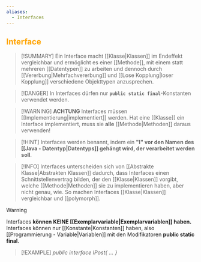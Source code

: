 ```yaml
---
aliases:
  - Interfaces
---
```

## <font color = "orange">Interface</font>

>[!SUMMARY]
>Ein Interface macht [[Klasse|Klassen]] im Endeffekt vergleichbar und ermöglicht es einer [[Methode]], mit einem statt mehreren [[Datentypen]] zu arbeiten und dennoch durch [[Vererbung|Mehrfachvererbung]] und [[Lose Kopplung|loser Kopplung]] verschiedene Objekttypen anzusprechen.

>[!DANGER] In Interfaces dürfen nur **`public static final`**-Konstanten verwendet werden.

>[!WARNING] **ACHTUNG**
>Interfaces müssen [[Implementierung|implementiert]] werden. Hat eine [[Klasse]] ein Interface implementiert, muss sie **alle** [[Methode|Methoden]] daraus verwenden!

>[!HINT]
>Interfaces werden benannt, indem ein **"I" vor den Namen des [[Java - Datentyp|Datentyps]] gehängt wird, der verarbeitet werden soll**.

>[!INFO]
>Interfaces unterscheiden sich von [[Abstrakte Klasse|Abstrakten Klassen]] dadurch, dass Interfaces einen Schnittstellenvertrag bilden, der den [[Klasse|Klassen]] vorgibt, welche [[Methode|Methoden]] sie zu implementieren haben, aber nicht genau, wie. So machen Interfaces [[Klasse|Klassen]] vergleichbar und [[polymorph]].

>[!WARNING]
>Interfaces **können KEINE [[Exemplarvariable|Exemplarvariablen]] haben.** Interfaces können nur [[Konstante|Konstanten]] haben, also [[Programmierung - Variable|Variablen]] mit den Modifikatoren **public static final**.

>[!EXAMPLE]
>*public interface IPost{
>...
>}*
